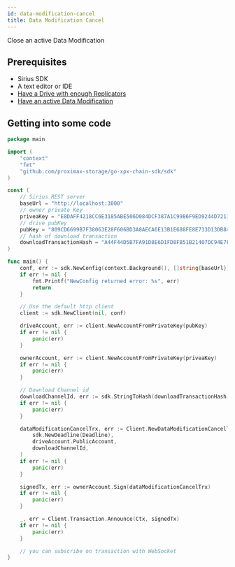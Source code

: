 ```yaml
---
id: data-modification-cancel
title: Data Modification Cancel
---
```


Close an active Data Modification

## Prerequisites

- Sirius SDK
- A text editor or IDE
- [Have a Drive with enough Replicators](prepare-bc-drive)
- [Have an active Data Modification](data-modification)

## Getting into some code

<!--DOCUSAURUS_CODE_TABS-->
<!--Golang-->

```go
package main

import (
	"context"
	"fmt"
	"github.com/proximax-storage/go-xpx-chain-sdk/sdk"
)

const (
	// Sirius REST server
	baseUrl = "http://localhost:3000"
	// owner private Key
	priveaKey = "E8DAFF4218CC6E3185ABE506D084DCF387A1C9986F9ED9244D72110A7998FCCF"
	// drive pubKey
	pubKey = "809CD6699B7F38063E28F606BD3A8AECA6E13B1E688FE8E733D13DB843BC14B7"
	// hash of download transaction
	downloadTransactionHash = "A44F44D5B7FA91D8E6D1FD8FB51B21407DC94E7F0A6C7BBDBF82EC3547549C6F"
)

func main() {
	conf, err := sdk.NewConfig(context.Background(), []string{baseUrl})
	if err != nil {
		fmt.Printf("NewConfig returned error: %s", err)
		return
	}

	// Use the default http client
	client := sdk.NewClient(nil, conf)

	driveAccount, err := client.NewAccountFromPrivateKey(pubKey)
	if err != nil {
		panic(err)
	}

	ownerAccount, err := client.NewAccountFromPrivateKey(priveaKey)
	if err != nil {
		panic(err)
	}

	// Download Channel id
	downloadChannelId, err := sdk.StringToHash(downloadTransactionHash)
	if err != nil {
		panic(err)
	}

	dataModificationCancelTrx, err := Client.NewDataModificationCancelTransaction(
		sdk.NewDeadline(Deadline),
		driveAccount.PublicAccount,
		downloadChannelId,
	)
	if err != nil {
		panic(err)
	}

	signedTx, err := ownerAccount.Sign(dataModificationCancelTrx)
	if err != nil {
		panic(err)
	}

	_, err = Client.Transaction.Announce(Ctx, signedTx)
	if err != nil {
		panic(err)
	}

	// you can subscribe on transaction with WebSocket
}
```
